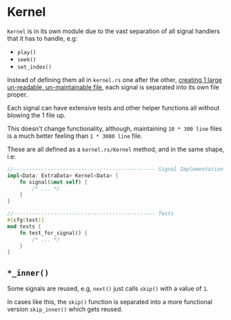 # Kernel
`Kernel` is in its own module due to the vast separation of all signal handlers that it has to handle, e.g:
- `play()`
- `seek()`
- `set_index()`

Instead of defining them all in `kernel.rs` one after the other, [creating 1 large un-readable, un-maintainable file](https://github.com/hinto-janai/festival/blob/e1d479ca40efbda683b3e2c7d81ffb6e59391698/shukusai/src/audio/audio.rs#L727-L1369), each signal is separated into its own file proper.

Each signal can have extensive tests and other helper functions all without blowing the 1 file up.

This doesn't change functionality, although, maintaining `10 * 300 line` files is a much better feeling than `1 * 3000 line` file.

These are all defined as a `kernel.rs/Kernel` method, and in the same shape, i.e:
```rust
//---------------------------------------------- Signal Implementation
impl<Data: ExtraData> Kernel<Data> {
	fn signal(&mut self) {
		/* ... */
	}
}

//---------------------------------------------- Tests
#[cfg(test)]
mod tests {
	fn test_for_signal() {
		/* ... */
	}
}
```

## `*_inner()`
Some signals are reused, e.g, `next()` just calls `skip()` with a value of `1`.

In cases like this, the `skip()` function is separated into a more functional version `skip_inner()` which gets reused.
